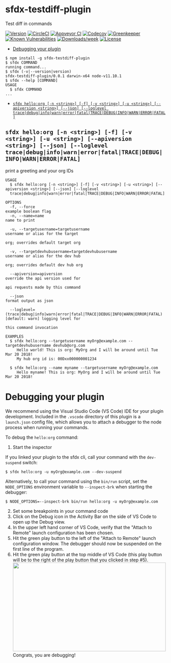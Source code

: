 sfdx-testdiff-plugin
====================

Test diff in commands

[![Version](https://img.shields.io/npm/v/sfdx-testdiff-plugin.svg)](https://npmjs.org/package/sfdx-testdiff-plugin)
[![CircleCI](https://circleci.com/gh/nramyasri-sf/sfdx-testdiff-plugin/tree/master.svg?style=shield)](https://circleci.com/gh/nramyasri-sf/sfdx-testdiff-plugin/tree/master)
[![Appveyor CI](https://ci.appveyor.com/api/projects/status/github/nramyasri-sf/sfdx-testdiff-plugin?branch=master&svg=true)](https://ci.appveyor.com/project/heroku/sfdx-testdiff-plugin/branch/master)
[![Codecov](https://codecov.io/gh/nramyasri-sf/sfdx-testdiff-plugin/branch/master/graph/badge.svg)](https://codecov.io/gh/nramyasri-sf/sfdx-testdiff-plugin)
[![Greenkeeper](https://badges.greenkeeper.io/nramyasri-sf/sfdx-testdiff-plugin.svg)](https://greenkeeper.io/)
[![Known Vulnerabilities](https://snyk.io/test/github/nramyasri-sf/sfdx-testdiff-plugin/badge.svg)](https://snyk.io/test/github/nramyasri-sf/sfdx-testdiff-plugin)
[![Downloads/week](https://img.shields.io/npm/dw/sfdx-testdiff-plugin.svg)](https://npmjs.org/package/sfdx-testdiff-plugin)
[![License](https://img.shields.io/npm/l/sfdx-testdiff-plugin.svg)](https://github.com/nramyasri-sf/sfdx-testdiff-plugin/blob/master/package.json)

<!-- toc -->
* [Debugging your plugin](#debugging-your-plugin)
<!-- tocstop -->
<!-- install -->
<!-- usage -->
```sh-session
$ npm install -g sfdx-testdiff-plugin
$ sfdx COMMAND
running command...
$ sfdx (-v|--version|version)
sfdx-testdiff-plugin/0.0.1 darwin-x64 node-v11.10.1
$ sfdx --help [COMMAND]
USAGE
  $ sfdx COMMAND
...
```
<!-- usagestop -->
<!-- commands -->
* [`sfdx hello:org [-n <string>] [-f] [-v <string>] [-u <string>] [--apiversion <string>] [--json] [--loglevel trace|debug|info|warn|error|fatal|TRACE|DEBUG|INFO|WARN|ERROR|FATAL]`](#sfdx-helloorg--n-string--f--v-string--u-string---apiversion-string---json---loglevel-tracedebuginfowarnerrorfataltracedebuginfowarnerrorfatal)

## `sfdx hello:org [-n <string>] [-f] [-v <string>] [-u <string>] [--apiversion <string>] [--json] [--loglevel trace|debug|info|warn|error|fatal|TRACE|DEBUG|INFO|WARN|ERROR|FATAL]`

print a greeting and your org IDs

```
USAGE
  $ sfdx hello:org [-n <string>] [-f] [-v <string>] [-u <string>] [--apiversion <string>] [--json] [--loglevel 
  trace|debug|info|warn|error|fatal|TRACE|DEBUG|INFO|WARN|ERROR|FATAL]

OPTIONS
  -f, --force                                                                       example boolean flag
  -n, --name=name                                                                   name to print

  -u, --targetusername=targetusername                                               username or alias for the target
                                                                                    org; overrides default target org

  -v, --targetdevhubusername=targetdevhubusername                                   username or alias for the dev hub
                                                                                    org; overrides default dev hub org

  --apiversion=apiversion                                                           override the api version used for
                                                                                    api requests made by this command

  --json                                                                            format output as json

  --loglevel=(trace|debug|info|warn|error|fatal|TRACE|DEBUG|INFO|WARN|ERROR|FATAL)  [default: warn] logging level for
                                                                                    this command invocation

EXAMPLES
  $ sfdx hello:org --targetusername myOrg@example.com --targetdevhubusername devhub@org.com
     Hello world! This is org: MyOrg and I will be around until Tue Mar 20 2018!
     My hub org id is: 00Dxx000000001234
  
  $ sfdx hello:org --name myname --targetusername myOrg@example.com
     Hello myname! This is org: MyOrg and I will be around until Tue Mar 20 2018!
```
<!-- commandsstop -->
<!-- debugging-your-plugin -->
# Debugging your plugin
We recommend using the Visual Studio Code (VS Code) IDE for your plugin development. Included in the `.vscode` directory of this plugin is a `launch.json` config file, which allows you to attach a debugger to the node process when running your commands.

To debug the `hello:org` command: 
1. Start the inspector
  
If you linked your plugin to the sfdx cli, call your command with the `dev-suspend` switch: 
```sh-session
$ sfdx hello:org -u myOrg@example.com --dev-suspend
```
  
Alternatively, to call your command using the `bin/run` script, set the `NODE_OPTIONS` environment variable to `--inspect-brk` when starting the debugger:
```sh-session
$ NODE_OPTIONS=--inspect-brk bin/run hello:org -u myOrg@example.com
```

2. Set some breakpoints in your command code
3. Click on the Debug icon in the Activity Bar on the side of VS Code to open up the Debug view.
4. In the upper left hand corner of VS Code, verify that the "Attach to Remote" launch configuration has been chosen.
5. Hit the green play button to the left of the "Attach to Remote" launch configuration window. The debugger should now be suspended on the first line of the program. 
6. Hit the green play button at the top middle of VS Code (this play button will be to the right of the play button that you clicked in step #5).
<br><img src=".images/vscodeScreenshot.png" width="480" height="278"><br>
Congrats, you are debugging!
